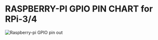 # RASPBERRY-PI GPIO PIN CHART for RPi-3/4
![Raspberry-pi GPIO pin out](https://cdn.sparkfun.com/assets/learn_tutorials/1/5/9/5/GPIO.png)
